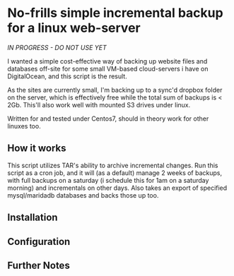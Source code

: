 # No-frills simple incremental backup for a linux web-server

*IN PROGRESS - DO NOT USE YET*

I wanted a simple cost-effective way of backing up website files and databases off-site for some small VM-based cloud-servers i have on DigitalOcean, and this script is the result.

As the sites are currently small, I'm backing up to a sync'd dropbox folder on the server, which is effectively free while the total sum of backups is < 2Gb. This'll also work well with mounted S3 drives under linux.

Written for and tested under Centos7, should in theory work for other linuxes too.

## How it works

This script utilizes TAR's ability to archive incremental changes. Run this script as a cron job, and it will (as a default) manage 2 weeks of backups, with full backups on a saturday (i schedule this for 1am on a saturday morning) and incrementals on other days. Also takes an export of specified mysql/maridadb databases and backs those up too.

## Installation

## Configuration

## Further Notes
